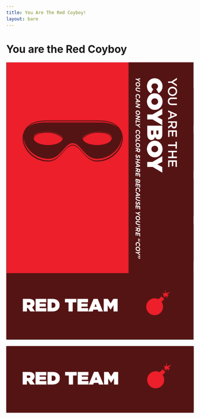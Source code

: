```yaml
---
title: You Are The Red Coyboy!
layout: bare
---
```


# You are the Red Coyboy

![](../coyboy_red.png)

![](../redcolor.png)
